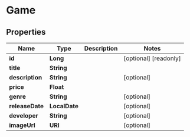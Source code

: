 

# Game


## Properties

| Name | Type | Description | Notes |
|------------ | ------------- | ------------- | -------------|
|**id** | **Long** |  |  [optional] [readonly] |
|**title** | **String** |  |  |
|**description** | **String** |  |  [optional] |
|**price** | **Float** |  |  |
|**genre** | **String** |  |  [optional] |
|**releaseDate** | **LocalDate** |  |  [optional] |
|**developer** | **String** |  |  [optional] |
|**imageUrl** | **URI** |  |  [optional] |



